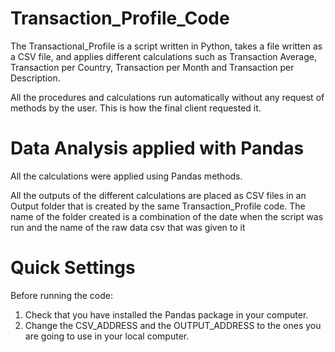 # Transaction_Profile_Code

The Transactional_Profile is a script written in Python, takes a file written as a CSV file, and applies different calculations such as Transaction Average, Transaction per Country, Transaction per Month and Transaction per Description.  

All the procedures and calculations run automatically without any request of methods by the user.  This is how the final client requested it.

# Data Analysis applied with Pandas
All the calculations were applied using Pandas methods.

All the outputs of the different calculations are placed as CSV files in an Output folder that is created by the same Transaction_Profile code.  The name of the folder created is a combination of the date when the script was run and the name of the raw data csv that was given to it

# Quick Settings

Before running the code:

1. Check that you have installed the Pandas package in your computer.
2. Change the CSV_ADDRESS and the OUTPUT_ADDRESS to the ones you are going to use in your local computer.
